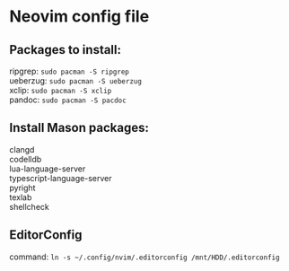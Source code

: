 # Neovim config file

## Packages to install:
ripgrep: `sudo pacman -S ripgrep` \
ueberzug: `sudo pacman -S ueberzug` \
xclip: `sudo pacman -S xclip` \
pandoc: `sudo pacman -S pacdoc`

## Install Mason packages:
clangd \
codelldb \
lua-language-server \
typescript-language-server \
pyright \
texlab \
shellcheck

## EditorConfig
command: `ln -s ~/.config/nvim/.editorconfig /mnt/HDD/.editorconfig`